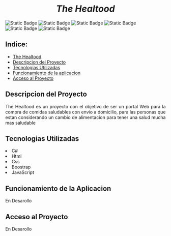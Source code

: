 <h1 align="center" id="#TheHealtood"><em>The Healtood</em></h1>

![Static Badge](https://img.shields.io/badge/lenguage-C%23-blue)
![Static Badge](https://img.shields.io/badge/Html-gray)
![Static Badge](https://img.shields.io/badge/Css-orange)
![Static Badge](https://img.shields.io/badge/JavaScript-yellow)
![Static Badge](https://img.shields.io/badge/Framework-_Net-blue)
![Static Badge](https://img.shields.io/badge/status-en%20desarrollo-green)

## Indice:
* [The Healtood]()
* [Descripcion del Proyecto]()
* [Tecnologias Utilizadas]()
* [Funcionamiento de la aplicacion]()
* [Acceso al Proyecto]()

<h2> Descripcion del Proyecto</h2>
<p align="justify">The Healtood es un proyecto con el objetivo de ser un portal Web para la compra de comidas saludables con envio a domicilio, para las personas que estan considerando un cambio de alimentacion para tener una salud mucha mas saludable</p>

<h2>Tecnologias Utilizadas</h2>
<li>C#</li>
<li>Html</li>
<li>Css</li>
<li>Boostrap</li>
<li>JavaScript</li>

<h2>Funcionamiento de la Aplicacion</h2>
<p>En Desarollo</p>

<h2>Acceso al Proyecto</h2>
<p>En Desarollo</p>
